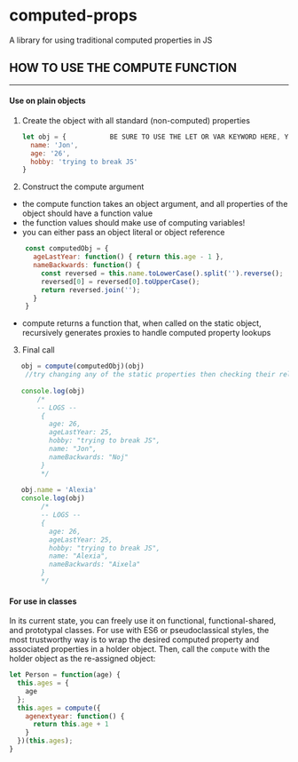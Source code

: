 # computed-props
A library for using traditional computed properties in JS

## HOW TO USE THE COMPUTE FUNCTION

----------------------------
#### Use on plain objects 
1. Create the object with all standard (non-computed) properties
    ```js
    let obj = {           BE SURE TO USE THE LET OR VAR KEYWORD HERE, YOU WILL REASSIGN LATER
      name: 'Jon',
      age: '26',
      hobby: 'trying to break JS'
    }
    ```
2. Construct the compute argument

- the compute function takes an object argument, and all properties of the object should have a function value
- the function values should make use of computing variables! 
- you can either pass an object literal or object reference

```js
    const computedObj = {
      ageLastYear: function() { return this.age - 1 },
      nameBackwards: function() {
        const reversed = this.name.toLowerCase().split('').reverse();
        reversed[0] = reversed[0].toUpperCase();
        return reversed.join('');
      }
    }
```
- compute returns a function that, when called on the static object, recursively generates proxies to handle computed property lookups

3. Final call

```js
   obj = compute(computedObj)(obj)
    //try changing any of the static properties then checking their related computed properties!
    
   console.log(obj)
       /*
       -- LOGS --
        {
          age: 26,
          ageLastYear: 25,
          hobby: "trying to break JS",
          name: "Jon",
          nameBackwards: "Noj"
        } 
        */
        
   obj.name = 'Alexia'
   console.log(obj)
        /*
        -- LOGS --
        {
          age: 26,
          ageLastYear: 25,
          hobby: "trying to break JS",
          name: "Alexia",
          nameBackwards: "Aixela"
        }
        */
```

#### For use in classes

In its current state, you can freely use it on functional, functional-shared, and prototypal classes.
For use with ES6 or pseudoclassical styles, the most trustworthy way is to wrap the desired computed property and associated properties in a holder object.
Then, call the `compute` with the holder object as the re-assigned object:
```js
let Person = function(age) {
  this.ages = {
    age
  };
  this.ages = compute({
    agenextyear: function() {
      return this.age + 1
    }
  })(this.ages);
}
```
